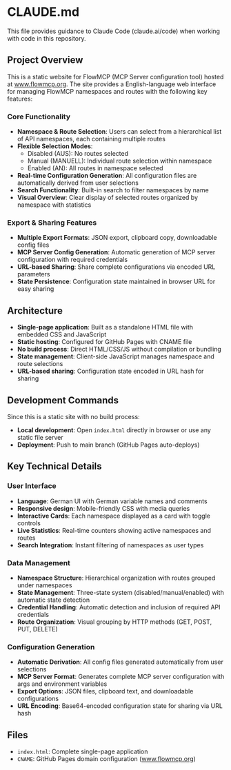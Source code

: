 # CLAUDE.md

This file provides guidance to Claude Code (claude.ai/code) when working with code in this repository.

## Project Overview

This is a static website for FlowMCP (MCP Server configuration tool) hosted at www.flowmcp.org. The site provides a English-language web interface for managing FlowMCP namespaces and routes with the following key features:

### Core Functionality
- **Namespace & Route Selection**: Users can select from a hierarchical list of API namespaces, each containing multiple routes
- **Flexible Selection Modes**: 
  - Disabled (AUS): No routes selected
  - Manual (MANUELL): Individual route selection within namespace
  - Enabled (AN): All routes in namespace selected
- **Real-time Configuration Generation**: All configuration files are automatically derived from user selections
- **Search Functionality**: Built-in search to filter namespaces by name
- **Visual Overview**: Clear display of selected routes organized by namespace with statistics

### Export & Sharing Features
- **Multiple Export Formats**: JSON export, clipboard copy, downloadable config files
- **MCP Server Config Generation**: Automatic generation of MCP server configuration with required credentials
- **URL-based Sharing**: Share complete configurations via encoded URL parameters
- **State Persistence**: Configuration state maintained in browser URL for easy sharing

## Architecture

- **Single-page application**: Built as a standalone HTML file with embedded CSS and JavaScript
- **Static hosting**: Configured for GitHub Pages with CNAME file
- **No build process**: Direct HTML/CSS/JS without compilation or bundling
- **State management**: Client-side JavaScript manages namespace and route selections
- **URL-based sharing**: Configuration state encoded in URL hash for sharing

## Development Commands

Since this is a static site with no build process:

- **Local development**: Open `index.html` directly in browser or use any static file server
- **Deployment**: Push to main branch (GitHub Pages auto-deploys)

## Key Technical Details

### User Interface
- **Language**: German UI with German variable names and comments
- **Responsive design**: Mobile-friendly CSS with media queries
- **Interactive Cards**: Each namespace displayed as a card with toggle controls
- **Live Statistics**: Real-time counters showing active namespaces and routes
- **Search Integration**: Instant filtering of namespaces as user types

### Data Management
- **Namespace Structure**: Hierarchical organization with routes grouped under namespaces
- **State Management**: Three-state system (disabled/manual/enabled) with automatic state detection
- **Credential Handling**: Automatic detection and inclusion of required API credentials
- **Route Organization**: Visual grouping by HTTP methods (GET, POST, PUT, DELETE)

### Configuration Generation
- **Automatic Derivation**: All config files generated automatically from user selections
- **MCP Server Format**: Generates complete MCP server configuration with args and environment variables
- **Export Options**: JSON files, clipboard text, and downloadable configurations
- **URL Encoding**: Base64-encoded configuration state for sharing via URL hash

## Files

- `index.html`: Complete single-page application
- `CNAME`: GitHub Pages domain configuration (www.flowmcp.org)